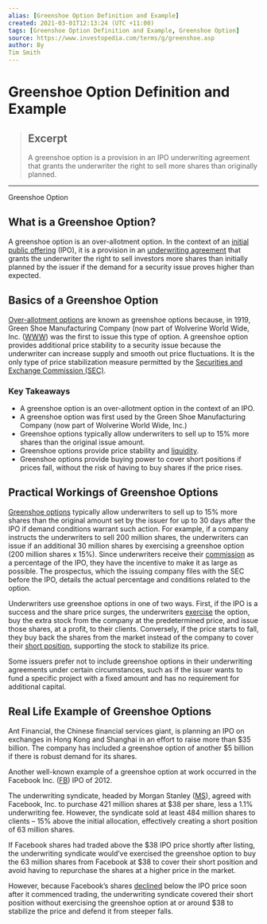 ```yaml
---
alias: [Greenshoe Option Definition and Example]
created: 2021-03-01T12:13:24 (UTC +11:00)
tags: [Greenshoe Option Definition and Example, Greenshoe Option]
source: https://www.investopedia.com/terms/g/greenshoe.asp
author: By
Tim Smith
---
```


# Greenshoe Option Definition and Example

> ## Excerpt
> A greenshoe option is a provision in an IPO underwriting agreement that grants the underwriter the right to sell more shares than originally planned.

---

Greenshoe Option
## What is a Greenshoe Option?

A greenshoe option is an over-allotment option. In the context of an [initial public offering](https://www.investopedia.com/terms/i/ipo.asp) (IPO), it is a provision in an [underwriting agreement](https://www.investopedia.com/terms/u/underwriting-agreement.asp) that grants the underwriter the right to sell investors more shares than initially planned by the issuer if the demand for a security issue proves higher than expected.

## Basics of a Greenshoe Option

[Over-allotment options](https://www.investopedia.com/terms/o/overallotment.asp) are known as greenshoe options because, in 1919, Green Shoe Manufacturing Company (now part of Wolverine World Wide, Inc. ([WWW](https://www.investopedia.com/markets/quote?tvwidgetsymbol=www)) was the first to issue this type of option. A greenshoe option provides additional price stability to a security issue because the underwriter can increase supply and smooth out price fluctuations. It is the only type of price stabilization measure permitted by the [Securities and Exchange Commission (SEC)](https://www.investopedia.com/terms/s/sec.asp).

### Key Takeaways

-   A greenshoe option is an over-allotment option in the context of an IPO.
-   A greenshoe option was first used by the Green Shoe Manufacturing Company (now part of Wolverine World Wide, Inc.)
-   Greenshoe options typically allow underwriters to sell up to 15% more shares than the original issue amount.
-   Greenshoe options provide price stability and [liquidity](https://www.investopedia.com/terms/l/liquidity.asp).
-   Greenshoe options provide buying power to cover short positions if prices fall, without the risk of having to buy shares if the price rises. 

## Practical Workings of Greenshoe Options

[Greenshoe options](https://www.investopedia.com/articles/optioninvestor/08/greenshoe-option-ipo.asp) typically allow underwriters to sell up to 15% more shares than the original amount set by the issuer for up to 30 days after the IPO if demand conditions warrant such action. For example, if a company instructs the underwriters to sell 200 million shares, the underwriters can issue if an additional 30 million shares by exercising a greenshoe option (200 million shares x 15%). Since underwriters receive their [commission](https://www.investopedia.com/terms/c/commission.asp) as a percentage of the IPO, they have the incentive to make it as large as possible. The prospectus, which the issuing company files with the SEC before the IPO, details the actual percentage and conditions related to the option.

Underwriters use greenshoe options in one of two ways. First, if the IPO is a success and the share price surges, the underwriters [exercise](https://www.investopedia.com/terms/e/exercise.asp) the option, buy the extra stock from the company at the predetermined price, and issue those shares, at a profit, to their clients. Conversely, if the price starts to fall, they buy back the shares from the market instead of the company to cover their [short position](https://www.investopedia.com/terms/s/short.asp), supporting the stock to stabilize its price.

Some issuers prefer not to include greenshoe options in their underwriting agreements under certain circumstances, such as if the issuer wants to fund a specific project with a fixed amount and has no requirement for additional capital.

## Real Life Example of Greenshoe Options

Ant Financial, the Chinese financial services giant, is planning an IPO on exchanges in Hong Kong and Shanghai in an effort to raise more than $35 billion. The company has included a greenshoe option of another $5 billion if there is robust demand for its shares.

Another well-known example of a greenshoe option at work occurred in the Facebook Inc. ([FB](https://www.investopedia.com/markets/quote?tvwidgetsymbol=fb)) IPO of 2012.

The underwriting syndicate, headed by Morgan Stanley ([MS](https://www.investopedia.com/markets/quote?tvwidgetsymbol=ms)), agreed with Facebook, Inc. to purchase 421 million shares at $38 per share, less a 1.1% underwriting fee. However, the syndicate sold at least 484 million shares to clients – 15% above the initial allocation, effectively creating a short position of 63 million shares.

If Facebook shares had traded above the $38 IPO price shortly after listing, the underwriting syndicate would’ve exercised the greenshoe option to buy the 63 million shares from Facebook at $38 to cover their short position and avoid having to repurchase the shares at a higher price in the market.

However, because Facebook’s shares [declined](https://www.investopedia.com/terms/d/decline.asp) below the IPO price soon after it commenced trading, the underwriting syndicate covered their short position without exercising the greenshoe option at or around $38 to stabilize the price and defend it from steeper falls.
